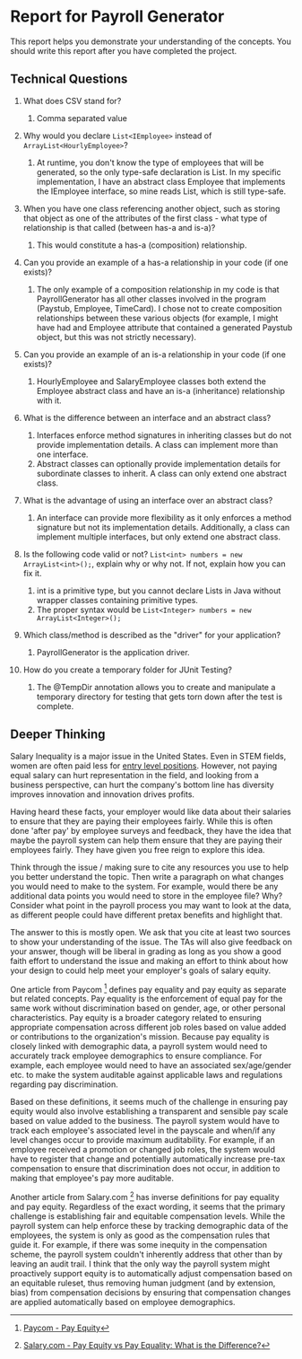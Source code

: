 # Report for Payroll Generator

This report helps you demonstrate your understanding of the concepts. You should write this report after you have completed the project. 

## Technical Questions

1. What does CSV stand for? 
   1. Comma separated value 

2. Why would you declare `List<IEmployee>` instead of `ArrayList<HourlyEmployee>`?
   1. At runtime, you don't know the type of employees that will be generated, so the only type-safe declaration is List<IEmployee>. In my specific implementation, I have an abstract class Employee that implements the IEmployee interface, so mine reads List<Employee>, which is still type-safe.

3. When you have one class referencing another object, such as storing that object as one of the attributes of the first class - what type of relationship is that called (between has-a and is-a)?
   1. This would constitute a has-a (composition) relationship.

4. Can you provide an example of a has-a relationship in your code (if one exists)?
   1. The only example of a composition relationship in my code is that PayrollGenerator has all other classes involved in the program (Paystub, Employee, TimeCard). I chose not to create composition relationships between these various objects (for example, I might have had and Employee attribute that contained a generated Paystub object, but this was not strictly necessary).

5. Can you provide an example of an is-a relationship in your code (if one exists)?
   1. HourlyEmployee and SalaryEmployee classes both extend the Employee abstract class and have an is-a (inheritance) relationship with it.


6. What is the difference between an interface and an abstract class?
   1. Interfaces enforce method signatures in inheriting classes but do not provide implementation details. A class can implement more than one interface.
   2. Abstract classes can optionally provide implementation details for subordinate classes to inherit. A class can only extend one abstract class.


7. What is the advantage of using an interface over an abstract class?
   1. An interface can provide more flexibility as it only enforces a method signature but not its implementation details. Additionally, a class can implement multiple interfaces, but only extend one abstract class.


8. Is the following code valid or not? `List<int> numbers = new ArrayList<int>();`, explain why or why not. If not, explain how you can fix it. 
   1. int is a primitive type, but you cannot declare Lists in Java without wrapper classes containing primitive types.
   2. The proper syntax would be `List<Integer> numbers = new ArrayList<Integer>();`


9. Which class/method is described as the "driver" for your application? 
   1.  PayrollGenerator is the application driver.



10. How do you create a temporary folder for JUnit Testing? 
    1.  The @TempDir annotation allows you to create and manipulate a temporary directory for testing that gets torn down after the test is complete.


## Deeper Thinking 

Salary Inequality is a major issue in the United States. Even in STEM fields, women are often paid less for [entry level positions](https://www.gsb.stanford.edu/insights/whats-behind-pay-gap-stem-jobs). However, not paying equal salary can hurt representation in the field, and looking from a business perspective, can hurt the company's bottom line has diversity improves innovation and innovation drives profits. 

Having heard these facts, your employer would like data about their salaries to ensure that they are paying their employees fairly. While this is often done 'after pay' by employee surveys and feedback, they have the idea that maybe the payroll system can help them ensure that they are paying their employees fairly. They have given you free reign to explore this idea.

Think through the issue / making sure to cite any resources you use to help you better understand the topic. Then write a paragraph on what changes you would need to make to the system. For example, would there be any additional data points you would need to store in the employee file? Why? Consider what point in the payroll process you may want to look at the data, as different people could have different pretax benefits and highlight that. 

The answer to this is mostly open. We ask that you cite at least two sources to show your understanding of the issue. The TAs will also give feedback on your answer, though will be liberal in grading as long as you show a good faith effort to understand the issue and making an effort to think about how your design to could help meet your employer's goals of salary equity. 

One article from Paycom [^1] defines pay equality and pay equity as separate but related concepts. Pay equality is the enforcement of equal pay for the same work without discrimination based on gender, age, or other personal characteristics. Pay equity is a broader category related to ensuring appropriate compensation across different job roles based on value added or contributions to the organization's mission. Because pay equality is closely linked with demographic data, a payroll system would need to accurately track employee demographics to ensure compliance. For example, each employee would need to have an associated sex/age/gender etc. to make the system auditable against applicable laws and regulations regarding pay discrimination. 

Based on these definitions, it seems much of the challenge in ensuring pay equity would also involve establishing a transparent and sensible pay scale based on value added to the business. The payroll system would have to track each employee's associated level in the payscale and when/if any level changes occur to provide maximum auditability. For example, if an employee received a promotion or changed job roles, the system would have to register that change and potentially automatically increase pre-tax compensation to ensure that discrimination does not occur, in addition to making that employee's pay more auditable.

Another article from Salary.com [^2] has inverse definitions for pay equality and pay equity. Regardless of the exact wording, it seems that the primary challenge is establishing fair and equitable compensation levels. While the payroll system can help enforce these by tracking demographic data of the employees, the system is only as good as the compensation rules that guide it. For example, if there was some inequity in the compensation scheme, the payroll system couldn't inherently address that other than by leaving an audit trail. I think that the only way the payroll system might proactively support equity is to automatically adjust compensation based on an equitable ruleset, thus removing human judgment (and by extension, bias) from compensation decisions by ensuring that compensation changes are applied automatically based on employee demographics.

[^1]: [Paycom - Pay Equity](https://www.paycom.com/resources/blog/pay-equity/)
[^2]: [Salary.com - Pay Equity vs Pay Equality: What is the Difference?](https://www.salary.com/blog/pay-equity-vs-pay-equality-what-is-the-difference/)
